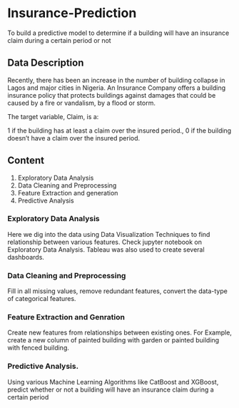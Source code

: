 # Insurance-Prediction
To build a predictive model to determine if a building will have an insurance claim during a certain period or not

## Data Description
Recently, there has been an increase in the number of building collapse in Lagos and major cities in Nigeria. An Insurance Company offers a building insurance policy that protects buildings against damages that could be caused by a fire or vandalism, by a flood or storm.

The target variable, Claim, is a:

1 if the building has at least a claim over the insured period.,
0 if the building doesn’t have a claim over the insured period.

## Content
1. Exploratory Data Analysis
2. Data Cleaning and Preprocessing
3. Feature Extraction and generation
4. Predictive Analysis

### Exploratory Data Analysis
Here we dig into the data using Data Visualization Techniques to find relationship between various features. Check jupyter notebook on Exploratory Data Analysis. Tableau was also used to create several dashboards.

### Data Cleaning and Preprocessing
Fill in all missing values, remove redundant features, convert the data-type of categorical features.

### Feature Extraction and Genration
Create new features from relationships between existing ones. For Example, create a new column of painted building with garden or painted building with fenced building.

### Predictive Analysis.
Using various Machine Learning Algorithms like CatBoost and XGBoost, predict whether or not a building will have an insurance claim during a certain period
